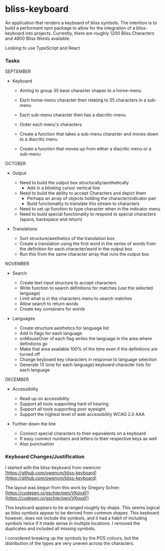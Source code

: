 # bliss-keyboard
An application that renders a keyboard of bliss symbols. The intention is to build
a performant npm package to allow for the integration of a bliss-keyboard into
projects. Currently, there are roughly 1200 Bliss Characters and 4800 Bliss Words
available.

Looking to use TypeScript and React

### Tasks

SEPTEMBER

* Keyboard
  * Aiming to group 35 base character shapes to a home-menu
  * Each home-menu character then relating to 35 characters in a sub-menu
  * Each sub-menu character then has a diacritic-menu 
  * Order each menu's characters
  
  * Create a function that takes a sub-menu character and moves down to a diacritic menu
  * Create a function that moves up from either a diacritic menu or a sub-menu

OCTOBER

* Output
  * Need to build the output box structurally/aesthetically
    * Add in a blinking cursor vertical line
  * Need to build the ability to accept Characters and depict them
    * Perhaps an array of objects holding the character/indicator pair
    * Build functionality to translate this stream to characters
  * Need to set up function to type character when in the indicator menu
  * Need to build special functionality to respond to special characters (space, backspace and return)

* Translations
  * Sort structure/aesthetics of the translation box
  * Create a translation using the first word in the series of words from the
    definition for each character/word in the output box
  * Run this from the same character array that runs the output box

NOVEMBER

* Search
  * Create text input structure to accept characters
  * Write function to search definitions for matches (use the selected language)
  * Limit what is in the characters menu to search matches
  * Allow search to return words
  * Create key containers for words


* Languages
  * Create structure aesthetics for language list
  * Add in flags for each language
  * onMouseOver of each flag writes the language in the area where definitions
    go
  * Make that area available 100% of the time even if the definitions are
    turned off
  * Change keyboard key characters in response to language selection
  * Generate 13 (one for each language) keyboard character lists for each language

DECEMBER

* Accessibility
  * Read up on accessibility
  * Support all tools supporting hard of hearing
  * Support all tools supporting poor eyesight
  * Support the highest level of web accessibility WCAG 2.0 AAA


* Further down the line
  * Connect special characters to their equivalents on a keyboard
  * If easy connect numbers and letters to their respective keys as well
  * Also punctuation 

### Keyboard Changes/Justification
I started with the bliss-keyboard from owencm:
[https://github.com/owencm/bliss-keyboard](https://github.com/owencm/bliss-keyboard)

The layout was begun from this work by Gregory Schier:
[https://codepen.io/gschier/pen/VKgyaY](https://codepen.io/gschier/pen/VKgyaY)

This keyboard appears to be arranged roughly by shape. This seems logical as
bliss symbols appear to be derived from common shapes. This keyboard however, does
not include the symbols, and it had a habit of including symbols twice if it
made sense in multiple locations. I removed the duplicates and included all missing
symbols.

I considered breaking up the symbols by the POS colours, but the distribution of the 
types are very uneven across the characters.
